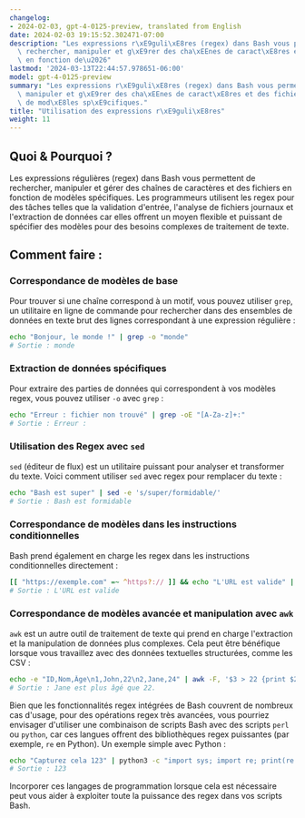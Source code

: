 ```yaml
---
changelog:
- 2024-02-03, gpt-4-0125-preview, translated from English
date: 2024-02-03 19:15:52.302471-07:00
description: "Les expressions r\xE9guli\xE8res (regex) dans Bash vous permettent de\
  \ rechercher, manipuler et g\xE9rer des cha\xEEnes de caract\xE8res et des fichiers\
  \ en fonction de\u2026"
lastmod: '2024-03-13T22:44:57.978651-06:00'
model: gpt-4-0125-preview
summary: "Les expressions r\xE9guli\xE8res (regex) dans Bash vous permettent de rechercher,\
  \ manipuler et g\xE9rer des cha\xEEnes de caract\xE8res et des fichiers en fonction\
  \ de mod\xE8les sp\xE9cifiques."
title: "Utilisation des expressions r\xE9guli\xE8res"
weight: 11
---
```


## Quoi & Pourquoi ?

Les expressions régulières (regex) dans Bash vous permettent de rechercher, manipuler et gérer des chaînes de caractères et des fichiers en fonction de modèles spécifiques. Les programmeurs utilisent les regex pour des tâches telles que la validation d'entrée, l'analyse de fichiers journaux et l'extraction de données car elles offrent un moyen flexible et puissant de spécifier des modèles pour des besoins complexes de traitement de texte.

## Comment faire :

### Correspondance de modèles de base
Pour trouver si une chaîne correspond à un motif, vous pouvez utiliser `grep`, un utilitaire en ligne de commande pour rechercher dans des ensembles de données en texte brut des lignes correspondant à une expression régulière :

```bash
echo "Bonjour, le monde !" | grep -o "monde"
# Sortie : monde
```

### Extraction de données spécifiques
Pour extraire des parties de données qui correspondent à vos modèles regex, vous pouvez utiliser `-o` avec `grep` :

```bash
echo "Erreur : fichier non trouvé" | grep -oE "[A-Za-z]+:"
# Sortie : Erreur :
```

### Utilisation des Regex avec `sed`
`sed` (éditeur de flux) est un utilitaire puissant pour analyser et transformer du texte. Voici comment utiliser `sed` avec regex pour remplacer du texte :

```bash
echo "Bash est super" | sed -e 's/super/formidable/'
# Sortie : Bash est formidable
```

### Correspondance de modèles dans les instructions conditionnelles
Bash prend également en charge les regex dans les instructions conditionnelles directement :

```bash
[[ "https://exemple.com" =~ ^https?:// ]] && echo "L'URL est valide" || echo "L'URL est invalide"
# Sortie : L'URL est valide
```

### Correspondance de modèles avancée et manipulation avec `awk`
`awk` est un autre outil de traitement de texte qui prend en charge l'extraction et la manipulation de données plus complexes. Cela peut être bénéfique lorsque vous travaillez avec des données textuelles structurées, comme les CSV :

```bash
echo -e "ID,Nom,Âge\n1,John,22\n2,Jane,24" | awk -F, '$3 > 22 {print $2 " est plus âgé que 22."}'
# Sortie : Jane est plus âgé que 22.
```

Bien que les fonctionnalités regex intégrées de Bash couvrent de nombreux cas d'usage, pour des opérations regex très avancées, vous pourriez envisager d'utiliser une combinaison de scripts Bash avec des scripts `perl` ou `python`, car ces langues offrent des bibliothèques regex puissantes (par exemple, `re` en Python). Un exemple simple avec Python :

```bash
echo "Capturez cela 123" | python3 -c "import sys; import re; print(re.search('(\d+)', sys.stdin.read()).group(0))"
# Sortie : 123
```

Incorporer ces langages de programmation lorsque cela est nécessaire peut vous aider à exploiter toute la puissance des regex dans vos scripts Bash.
